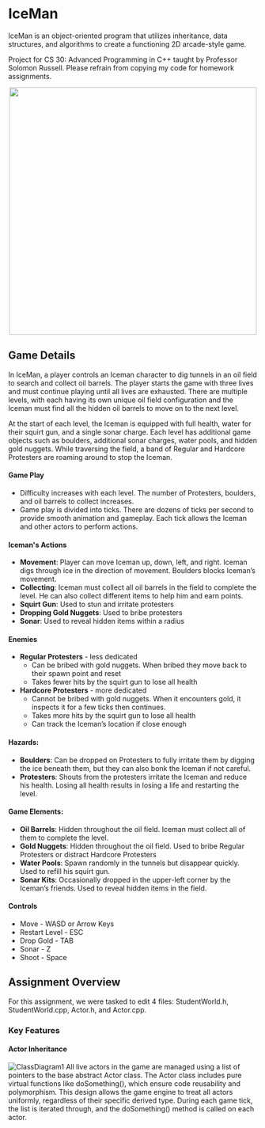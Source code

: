 # IceMan
IceMan is an object-oriented program that utilizes inheritance, data structures, and algorithms to create a functioning 2D arcade-style game.

Project for CS 30: Advanced Programming in C++ taught by Professor Solomon Russell. Please refrain from copying my code for homework assignments.
<p align="center">
  <img src="https://github.com/user-attachments/assets/dcdfaab8-ce83-4138-bd31-1e5027786185" width="500" />
</p>

## Game Details
In IceMan, a player controls an Iceman character to dig tunnels in an oil field to search and collect oil barrels. The player starts the game with three lives and must continue playing until all lives are exhausted. There are multiple levels, with each having its own unique oil field configuration and the Iceman must find all the hidden oil barrels to move on to the next level. 

At the start of each level, the Iceman is equipped with full health, water for their squirt gun, and a single sonar charge. Each level has additional game objects such as boulders, additional sonar charges, water pools, and hidden gold nuggets. While traversing the field, a band of Regular and Hardcore Protesters are roaming around to stop the Iceman. 

#### Game Play
* Difficulty increases with each level. The number of Protesters, boulders, and oil barrels to collect increases.
* Game play is divided into ticks. There are dozens of ticks per second to provide smooth animation and gameplay. Each tick allows the Iceman and other actors to perform actions.

#### Iceman's Actions
* **Movement**: Player can move Iceman up, down, left, and right. Iceman digs through ice in the direction of movement. Boulders blocks Iceman’s movement.
* **Collecting**: Iceman must collect all oil barrels in the field to complete the level. He can also collect different items to help him and earn points. 
* **Squirt Gun**: Used to stun and irritate protesters
* **Dropping Gold Nuggets**: Used to bribe protesters
* **Sonar**: Used to reveal hidden items within a radius

#### Enemies
* **Regular Protesters** - less dedicated
  * Can be bribed with gold nuggets. When bribed they move back to their spawn point and reset
  * Takes fewer hits by the squirt gun to lose all health
* **Hardcore Protesters** - more dedicated
  * Cannot be bribed with gold nuggets. When it encounters gold, it inspects it for a few ticks then continues.
  * Takes more hits by the squirt gun to lose all health
  * Can track the Iceman’s location if close enough

 #### Hazards: 
 * **Boulders**: Can be dropped on Protesters to fully irritate them by digging the ice beneath them, but they can also bonk the Iceman if not careful.
* **Protesters**: Shouts from the protesters irritate the Iceman and reduce his health. Losing all health results in losing a life and restarting the level.

#### Game Elements:
* **Oil Barrels**: Hidden throughout the oil field. Iceman must collect all of them to complete the level. 
* **Gold Nuggets**: Hidden throughout the oil field. Used to bribe Regular Protesters or distract Hardcore Protesters
* **Water Pools**: Spawn randomly in the tunnels but disappear quickly. Used to refill his squirt gun.
* **Sonar Kits**: Occasionally dropped in the upper-left corner by the Iceman’s friends. Used to reveal hidden items in the field.

#### Controls
* Move - WASD or Arrow Keys
* Restart Level - ESC
* Drop Gold - TAB
* Sonar - Z
* Shoot - Space

## Assignment Overview
For this assignment, we were tasked to edit 4 files: StudentWorld.h, StudentWorld.cpp, Actor.h, and Actor.cpp. 
### Key Features
#### Actor Inheritance
![ClassDiagram1](https://github.com/user-attachments/assets/646e32f8-f268-48cd-9829-83cd11c9611e)
All live actors in the game are managed using a list of pointers to the base abstract Actor class. The Actor class includes pure virtual functions like doSomething(), which ensure code reusability and polymorphism. This design allows the game engine to treat all actors uniformly, regardless of their specific derived type. During each game tick, the list is iterated through, and the doSomething() method is called on each actor.  



